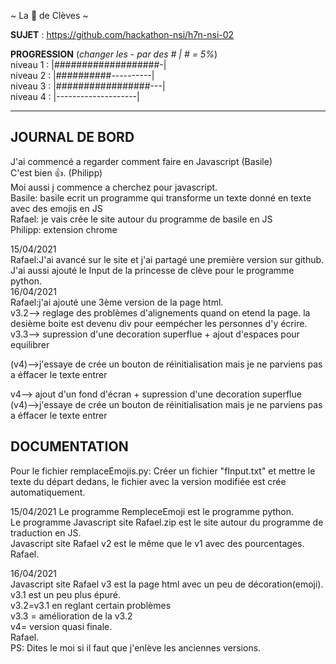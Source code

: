 ~ La 👸 de Clèves ~

**SUJET** : https://github.com/hackathon-nsi/h7n-nsi-02

**PROGRESSION** (*changer les - par des # | # = 5%*)<br />
niveau 1 : |###################-|<br />
niveau 2 : |##########----------|<br />
niveau 3 : |#################---|<br />
niveau 4 : |--------------------|<br />

<hr />
<!-- ne pas effacer les lignes ci-dessus et mettre à jour la progression régulièrement -->

## JOURNAL DE BORD
J'ai commencé a regarder comment faire en Javascript (Basile)<br />
C'est bien 👍. (Philipp)<br />
Moi aussi j commence a cherchez pour javascript.<br />
Basile: basile ecrit un programme qui transforme un texte donné en texte avec des emojis en JS<br />
Rafael: je vais crée le site autour du programme de basile en JS<br />
Philipp: extension chrome<br />


15/04/2021<br />
Rafael:J'ai avancé sur le site et j'ai partagé une première version sur github.<br />
       J'ai aussi ajouté le Input de la princesse de clève pour le programme python. <br />
16/04/2021<br />
Rafael:j'ai ajouté une 3ème version de la page html.<br />
v3.2--> reglage des problèmes d'alignements quand on etend la page. la desième boite est devenu div pour eempécher les personnes d'y écrire.<br />
v3.3--> supression d'une decoration superflue + ajout d'espaces pour equilibrer


(v4)-->j'essaye de crée un bouton de réinitialisation mais je ne parviens pas a éffacer le texte entrer<br />

v4--> ajout d'un fond d'écran + supression d'une decoration superflue<br />
(v4)-->j'essaye de crée un bouton de réinitialisation mais je ne parviens pas a éffacer le texte entrer<br />

## DOCUMENTATION
Pour le fichier remplaceEmojis.py: Créer un fichier "fInput.txt" et mettre le texte du départ dedans, le fichier avec la version modifiée est crée automatiquement.<br />

15/04/2021
Le programme RempleceEmoji est le programme python.<br />
Le programme Javascript site Rafael.zip est le site autour du programme de traduction en JS.<br />
Javascript site Rafael v2 est le même que le v1 avec des pourcentages.<br />
Rafael.<br />

16/04/2021<br />
Javascript site Rafael v3 est la page html avec un peu de décoration(emoji).<br />
v3.1 est un peu plus épuré.<br />
v3.2=v3.1 en reglant certain problèmes<br />
v3.3 = amélioration de la v3.2<br />
v4= version quasi finale.<br />
Rafael.<br />
PS: Dites le moi si il faut que j'enlève les anciennes versions.

